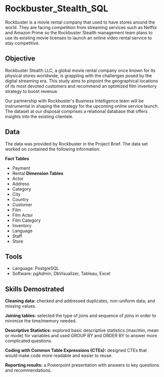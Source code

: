 # Rockbuster_Stealth_SQL
Rockbuster is a movie rental company that used to have stores around the world. They are facing competition from streaming services such as Netflix and Amazon Prime so the Rockbuster Stealth management team plans to use its existing movie licenses to launch an online video rental service to stay competitive.

## Objective
Rockbuster Stealth LLC, a global movie rental company once known for its physical stores worldwide, is grappling with the challenges posed by the digital streaming era. This study aims to pinpoint the geographical locations of its most devoted customers and recommend an optimized film inventory strategy to boost revenue.

Our partnership with Rockbuster's Business Intelligence team will be instrumental in shaping the strategy for the upcoming online service launch. The dataset at our disposal comprises a relational database that offers insights into the existing clientele.

## Data
The data was provided by Rockbuster in the Project Brief. The data set worked on contained the following information:

**Fact Tables**
- Payment
- Rental
**Dimension Tables**
- Actor
- Address
- Category
- City
- Country
- Customer
- Film
- Film Actor
- Film Category
- Inventory
- Language
- Staff
- Store

## Tools
- Language: PostgreSQL 
- Software: pgAdmin, DbVisualizer, Tableau, Excel

## Skills Demostrated
**Cleaning data:** checked and addressed duplicates, non-uniform data, and missing values.

**Joining tables:** selected the type of joins and sequence of joins in order to minimize the time/memory needed.

**Descriptive Statistics:** explored basic descriptive statistics (max/min, mean or mode) for variables and used GROUP BY and ORDER BY to answer more complicated questions.

**Coding with Common Table Expressions (CTEs):** designed CTEs that would make code more readable and easier to reuse.

**Reporting results:** a Powerpoint presentation with answers to key questions and recommendations.
